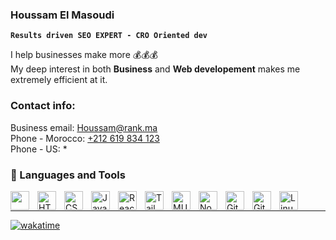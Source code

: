 <h3 align="left">Houssam El Masoudi </h3>
  
 **`Results driven SEO EXPERT - CRO Oriented dev`**
 
I help businesses make more 💰💰💰<br>
My deep interest in both **Business** and **Web developement** makes me extremely efficient at it.

### Contact info:

Business email: Houssam@rank.ma
<br>
Phone - Morocco: [+212 619 834 123](tel:+212619834123)
<br>
Phone - US: *

### 🧰 Languages and Tools

<img align="left" alt="Linux" width="30px" style="padding-right:10px;color:white" src="https://cdn.jsdelivr.net/gh/devicons/devicon/icons/wordpress/wordpress-plain-wordmark.svg" />
<img align="left" alt="HTML" width="30px" style="padding-right:10px;" src="https://cdn.jsdelivr.net/gh/devicons/devicon/icons/html5/html5-plain.svg" />
<img align="left" alt="CSS" width="30px" style="padding-right:10px;" src="https://cdn.jsdelivr.net/gh/devicons/devicon/icons/css3/css3-plain.svg" />
<img align="left" alt="JavaScript" width="30px" style="padding-right:10px;" src="https://cdn.jsdelivr.net/gh/devicons/devicon/icons/javascript/javascript-plain.svg" />
<img align="left" alt="React" width="30px" style="padding-right:10px;" src="https://cdn.jsdelivr.net/gh/devicons/devicon/icons/react/react-original.svg" />
<img align="left" alt="Tailwind" width="30px" style="padding-right:10px;" src="https://cdn.jsdelivr.net/gh/devicons/devicon/icons/tailwindcss/tailwindcss-plain.svg" />
<img align="left" alt="MUI" width="30px" style="padding-right:10px;" src="https://cdn.jsdelivr.net/gh/devicons/devicon/icons/materialui/materialui-original.svg" />
<img align="left" alt="NodeJS" width="30px" style="padding-right:10px;" src="https://cdn.jsdelivr.net/gh/devicons/devicon/icons/nodejs/nodejs-original.svg" />
<img align="left" alt="GitHub" width="30px" style="padding-right:10px;" src="https://cdn.jsdelivr.net/gh/devicons/devicon/icons/github/github-original.svg" />
<img align="left" alt="Git" width="30px" style="padding-right:10px;" src="https://cdn.jsdelivr.net/gh/devicons/devicon/icons/git/git-original.svg" />
<img align="left" alt="Linux" width="30px" style="padding-right:10px;" src="https://cdn.jsdelivr.net/gh/devicons/devicon/icons/linux/linux-original.svg" />

<br />

---

[![wakatime](https://wakatime.com/badge/user/23d940d1-4dee-4240-9d62-437416152cb4.svg)](https://wakatime.com/@23d940d1-4dee-4240-9d62-437416152cb4)



